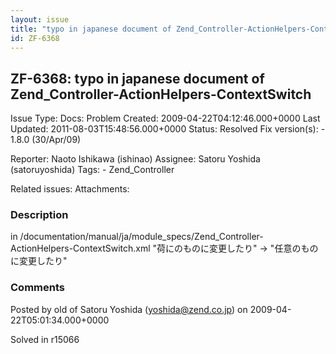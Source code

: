 ```yaml
---
layout: issue
title: "typo in japanese document of Zend_Controller-ActionHelpers-ContextSwitch"
id: ZF-6368
---
```


ZF-6368: typo in japanese document of Zend\_Controller-ActionHelpers-ContextSwitch
----------------------------------------------------------------------------------

 Issue Type: Docs: Problem Created: 2009-04-22T04:12:46.000+0000 Last Updated: 2011-08-03T15:48:56.000+0000 Status: Resolved Fix version(s): - 1.8.0 (30/Apr/09)
 
 Reporter:  Naoto Ishikawa (ishinao)  Assignee:  Satoru Yoshida (satoruyoshida)  Tags: - Zend\_Controller
 
 Related issues: 
 Attachments: 
### Description

in /documentation/manual/ja/module\_specs/Zend\_Controller-ActionHelpers-ContextSwitch.xml "荷にのものに変更したり" -> "任意のものに変更したり"

 

 

### Comments

Posted by old of Satoru Yoshida (yoshida@zend.co.jp) on 2009-04-22T05:01:34.000+0000

Solved in r15066

 

 